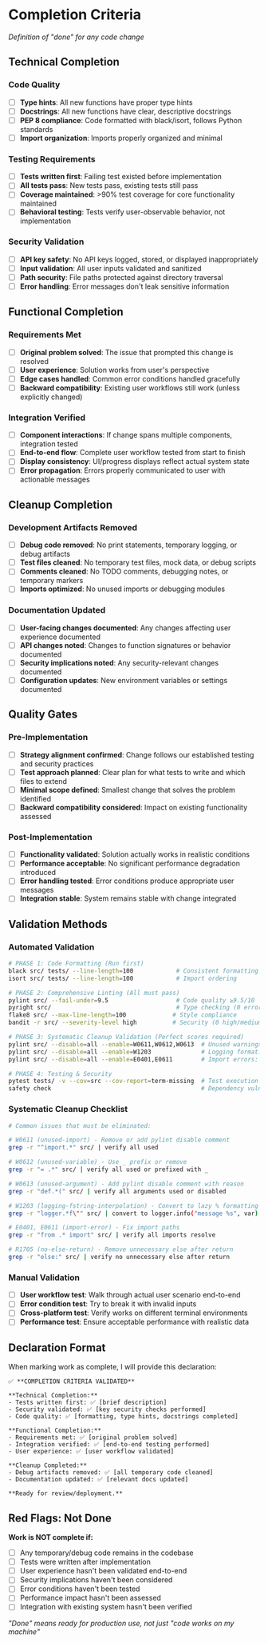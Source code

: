 # Completion Criteria
*Definition of "done" for any code change*

## Technical Completion

### Code Quality
- [ ] **Type hints**: All new functions have proper type hints
- [ ] **Docstrings**: All new functions have clear, descriptive docstrings
- [ ] **PEP 8 compliance**: Code formatted with black/isort, follows Python standards
- [ ] **Import organization**: Imports properly organized and minimal

### Testing Requirements
- [ ] **Tests written first**: Failing test existed before implementation
- [ ] **All tests pass**: New tests pass, existing tests still pass
- [ ] **Coverage maintained**: >90% test coverage for core functionality maintained
- [ ] **Behavioral testing**: Tests verify user-observable behavior, not implementation

### Security Validation
- [ ] **API key safety**: No API keys logged, stored, or displayed inappropriately
- [ ] **Input validation**: All user inputs validated and sanitized
- [ ] **Path security**: File paths protected against directory traversal
- [ ] **Error handling**: Error messages don't leak sensitive information

## Functional Completion

### Requirements Met
- [ ] **Original problem solved**: The issue that prompted this change is resolved
- [ ] **User experience**: Solution works from user's perspective  
- [ ] **Edge cases handled**: Common error conditions handled gracefully
- [ ] **Backward compatibility**: Existing user workflows still work (unless explicitly changed)

### Integration Verified
- [ ] **Component interactions**: If change spans multiple components, integration tested
- [ ] **End-to-end flow**: Complete user workflow tested from start to finish
- [ ] **Display consistency**: UI/progress displays reflect actual system state
- [ ] **Error propagation**: Errors properly communicated to user with actionable messages

## Cleanup Completion

### Development Artifacts Removed
- [ ] **Debug code removed**: No print statements, temporary logging, or debug artifacts
- [ ] **Test files cleaned**: No temporary test files, mock data, or debug scripts
- [ ] **Comments cleaned**: No TODO comments, debugging notes, or temporary markers
- [ ] **Imports optimized**: No unused imports or debugging modules

### Documentation Updated
- [ ] **User-facing changes documented**: Any changes affecting user experience documented
- [ ] **API changes noted**: Changes to function signatures or behavior documented
- [ ] **Security implications noted**: Any security-relevant changes documented
- [ ] **Configuration updates**: New environment variables or settings documented

## Quality Gates

### Pre-Implementation
- [ ] **Strategy alignment confirmed**: Change follows our established testing and security practices
- [ ] **Test approach planned**: Clear plan for what tests to write and which files to extend
- [ ] **Minimal scope defined**: Smallest change that solves the problem identified
- [ ] **Backward compatibility considered**: Impact on existing functionality assessed

### Post-Implementation  
- [ ] **Functionality validated**: Solution actually works in realistic conditions
- [ ] **Performance acceptable**: No significant performance degradation introduced
- [ ] **Error handling tested**: Error conditions produce appropriate user messages
- [ ] **Integration stable**: System remains stable with change integrated

## Validation Methods

### Automated Validation
```bash
# PHASE 1: Code Formatting (Run first)
black src/ tests/ --line-length=100            # Consistent formatting  
isort src/ tests/ --line-length=100            # Import ordering

# PHASE 2: Comprehensive Linting (All must pass)
pylint src/ --fail-under=9.5                   # Code quality ≥9.5/10
pyright src/                                   # Type checking (0 errors)
flake8 src/ --max-line-length=100             # Style compliance  
bandit -r src/ --severity-level high          # Security (0 high/medium issues)

# PHASE 3: Systematic Cleanup Validation (Perfect scores required)
pylint src/ --disable=all --enable=W0611,W0612,W0613  # Unused warnings: 10.00/10
pylint src/ --disable=all --enable=W1203              # Logging format: 10.00/10
pylint src/ --disable=all --enable=E0401,E0611        # Import errors: 10.00/10

# PHASE 4: Testing & Security
pytest tests/ -v --cov=src --cov-report=term-missing  # Test execution
safety check                                          # Dependency vulnerabilities
```

### Systematic Cleanup Checklist
```bash
# Common issues that must be eliminated:

# W0611 (unused-import) - Remove or add pylint disable comment  
grep -r "^import.*" src/ | verify all used

# W0612 (unused-variable) - Use _ prefix or remove
grep -r "= .*" src/ | verify all used or prefixed with _

# W0613 (unused-argument) - Add pylint disable comment with reason
grep -r "def.*(" src/ | verify all arguments used or disabled

# W1203 (logging-fstring-interpolation) - Convert to lazy % formatting
grep -r "logger.*f\"" src/ | convert to logger.info("message %s", var)

# E0401, E0611 (import-error) - Fix import paths
grep -r "from .* import" src/ | verify all imports resolve

# R1705 (no-else-return) - Remove unnecessary else after return  
grep -r "else:" src/ | verify no unnecessary else after return
```

### Manual Validation
- [ ] **User workflow test**: Walk through actual user scenario end-to-end
- [ ] **Error condition test**: Try to break it with invalid inputs
- [ ] **Cross-platform test**: Verify works on different terminal environments
- [ ] **Performance test**: Ensure acceptable performance with realistic data

## Declaration Format

When marking work as complete, I will provide this declaration:

```
✅ **COMPLETION CRITERIA VALIDATED**

**Technical Completion:**
- Tests written first: ✅ [brief description]
- Security validated: ✅ [key security checks performed]
- Code quality: ✅ [formatting, type hints, docstrings completed]

**Functional Completion:**
- Requirements met: ✅ [original problem solved]
- Integration verified: ✅ [end-to-end testing performed] 
- User experience: ✅ [user workflow validated]

**Cleanup Completed:**
- Debug artifacts removed: ✅ [all temporary code cleaned]
- Documentation updated: ✅ [relevant docs updated]

**Ready for review/deployment.**
```

## Red Flags: Not Done

**Work is NOT complete if:**
- [ ] Any temporary/debug code remains in the codebase
- [ ] Tests were written after implementation
- [ ] User experience hasn't been validated end-to-end
- [ ] Security implications haven't been considered
- [ ] Error conditions haven't been tested
- [ ] Performance impact hasn't been assessed
- [ ] Integration with existing system hasn't been verified

*"Done" means ready for production use, not just "code works on my machine"*